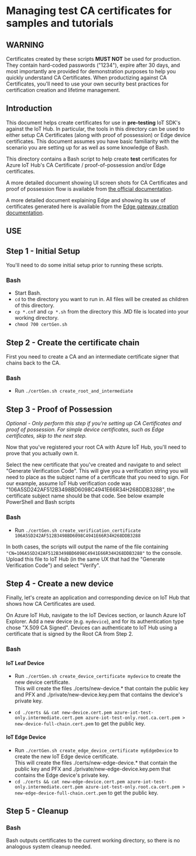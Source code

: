 # Managing test CA certificates for samples and tutorials

## WARNING

Certificates created by these scripts **MUST NOT** be used for production.  They contain hard-coded passwords ("1234"), expire after 30 days, and most importantly are provided for demonstration purposes to help you quickly understand CA Certificates.  When productizing against CA Certificates, you'll need to use your own security best practices for certification creation and lifetime management.

## Introduction

This document helps create certificates for use in **pre-testing** IoT SDK's against the IoT Hub.  In particular, the tools in this directory can be used to either setup CA Certificates (along with proof of possession) or Edge device certificates.  This document assumes you have basic familiarity with the scenario you are setting up for as well as some knowledge of Bash.

This directory contains a Bash script to help create **test** certificates for Azure IoT Hub's CA Certificate / proof-of-possession and/or Edge certificates.

A more detailed document showing UI screen shots for CA Certificates and proof of possession flow is available from [the official documentation].

A more detailed document explaining Edge and showing its use of certificates generated here is available from the [Edge gateway creation documentation].

## USE

## Step 1 - Initial Setup

You'll need to do some initial setup prior to running these scripts.

### **Bash**

* Start Bash.
* `cd` to the directory you want to run in.  All files will be created as children of this directory.
* `cp *.cnf` and `cp *.sh` from the directory this .MD file is located into your working directory.
* `chmod 700 certGen.sh`

## Step 2 - Create the certificate chain

First you need to create a CA and an intermediate certificate signer that chains back to the CA.

### **Bash**

* Run `./certGen.sh create_root_and_intermediate`

## Step 3 - Proof of Possession

*Optional - Only perform this step if you're setting up CA Certificates and proof of possession.  For simple device certificates, such as Edge certificates, skip to the next step.*

Now that you've registered your root CA with Azure IoT Hub, you'll need to prove that you actually own it.

Select the new certificate that you've created and navigate to and select  "Generate Verification Code".  This will give you a verification string you will need to place as the subject name of a certificate that you need to sign.  For our example, assume IoT Hub verification code was "106A5SD242AF512B3498BD6098C4941E66R34H268DDB3288", the certificate subject name should be that code. See below example PowerShell and Bash scripts

### **Bash**

* Run `./certGen.sh create_verification_certificate 106A5SD242AF512B3498BD6098C4941E66R34H268DDB3288`

In both cases, the scripts will output the name of the file containing `"CN=106A5SD242AF512B3498BD6098C4941E66R34H268DDB3288"` to the console.  Upload this file to IoT Hub (in the same UX that had the "Generate Verification Code") and select "Verify".

## Step 4 - Create a new device

Finally, let's create an application and corresponding device on IoT Hub that shows how CA Certificates are used.

On Azure IoT Hub, navigate to the IoT Devices section, or launch Azure IoT Explorer.  Add a new device (e.g. `mydevice`), and for its authentication type chose "X.509 CA Signed".  Devices can authenticate to IoT Hub using a certificate that is signed by the Root CA from Step 2.

### **Bash**

#### IoT Leaf Device

* Run `./certGen.sh create_device_certificate mydevice` to create the new device certificate.  
  This will create the files ./certs/new-device.* that contain the public key and PFX and ./private/new-device.key.pem that contains the device's private key.  

* `cd ./certs && cat new-device.cert.pem azure-iot-test-only.intermediate.cert.pem azure-iot-test-only.root.ca.cert.pem > new-device-full-chain.cert.pem` to get the public key.

#### IoT Edge Device

* Run `./certGen.sh create_edge_device_certificate myEdgeDevice` to create the new IoT Edge device certificate.  
  This will create the files ./certs/new-edge-device.* that contain the public key and PFX and ./private/new-edge-device.key.pem that contains the Edge device's private key.  
* `cd ./certs && cat new-edge-device.cert.pem azure-iot-test-only.intermediate.cert.pem azure-iot-test-only.root.ca.cert.pem > new-edge-device-full-chain.cert.pem` to get the public key.

## Step 5 - Cleanup

### **Bash**

Bash outputs certificates to the current working directory, so there is no analogous system cleanup needed.

[the official documentation]: https://docs.microsoft.com/en-us/azure/iot-hub/iot-hub-security-x509-get-started
[Edge gateway creation documentation]: https://docs.microsoft.com/en-us/azure/iot-edge/how-to-create-gateway-device

